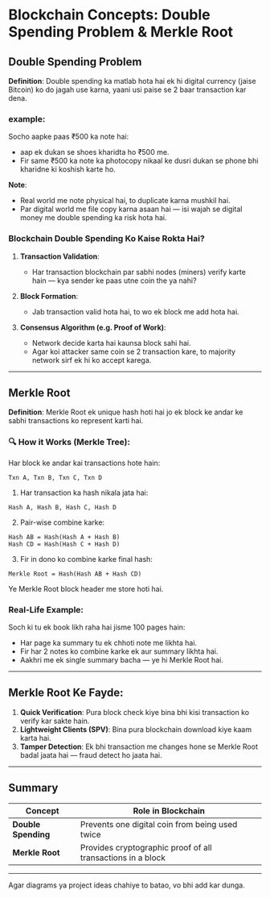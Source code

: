 # Blockchain Concepts: Double Spending Problem & Merkle Root

## Double Spending Problem

**Definition**:
Double spending ka matlab hota hai ek hi digital currency (jaise Bitcoin) ko do jagah use karna, yaani usi paise se 2 baar transaction kar dena.

### example:

Socho aapke paas ₹500 ka note hai:

* aap ek dukan se shoes kharidta ho ₹500 me.
* Fir same ₹500 ka note ka photocopy nikaal ke dusri dukan se phone bhi kharidne ki koshish karte ho.

**Note**:

* Real world me note physical hai, to duplicate karna mushkil hai.
* Par digital world me file copy karna asaan hai — isi wajah se digital money me double spending ka risk hota hai.

### Blockchain Double Spending Ko Kaise Rokta Hai?

1. **Transaction Validation**:

   * Har transaction blockchain par sabhi nodes (miners) verify karte hain — kya sender ke paas utne coin the ya nahi?
2. **Block Formation**:

   * Jab transaction valid hota hai, to wo ek block me add hota hai.
3. **Consensus Algorithm (e.g. Proof of Work)**:

   * Network decide karta hai kaunsa block sahi hai.
   * Agar koi attacker same coin se 2 transaction kare, to majority network sirf ek hi ko accept karega.

---

## Merkle Root

**Definition**:
Merkle Root ek unique hash hoti hai jo ek block ke andar ke sabhi transactions ko represent karti hai.

### 🔍 How it Works (Merkle Tree):

Har block ke andar kai transactions hote hain:

```
Txn A, Txn B, Txn C, Txn D
```

1. Har transaction ka hash nikala jata hai:

```
Hash A, Hash B, Hash C, Hash D
```

2. Pair-wise combine karke:

```
Hash AB = Hash(Hash A + Hash B)
Hash CD = Hash(Hash C + Hash D)
```

3. Fir in dono ko combine karke final hash:

```
Merkle Root = Hash(Hash AB + Hash CD)
```

Ye Merkle Root block header me store hoti hai.

### Real-Life Example:

Soch ki tu ek book likh raha hai jisme 100 pages hain:

* Har page ka summary tu ek chhoti note me likhta hai.
* Fir har 2 notes ko combine karke ek aur summary likhta hai.
* Aakhri me ek single summary bacha — ye hi Merkle Root hai.

---

##  Merkle Root Ke Fayde:

1. **Quick Verification**: Pura block check kiye bina bhi kisi transaction ko verify kar sakte hain.
2. **Lightweight Clients (SPV)**: Bina pura blockchain download kiye kaam karta hai.
3. **Tamper Detection**: Ek bhi transaction me changes hone se Merkle Root badal jaata hai — fraud detect ho jaata hai.

---

## Summary

| Concept             | Role in Blockchain                                          |
| ------------------- | ----------------------------------------------------------- |
| **Double Spending** | Prevents one digital coin from being used twice             |
| **Merkle Root**     | Provides cryptographic proof of all transactions in a block |

---

Agar diagrams ya project ideas chahiye to batao, vo bhi add kar dunga.
